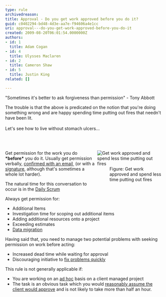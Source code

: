 ```yaml
---
type: rule
archivedreason: 
title: Approval - Do you get work approved before you do it?
guid: c0402294-bd48-4d3e-aa7e-f94606a4e1cc
uri: approval---do-you-get-work-approved-before-you-do-it
created: 2009-08-20T06:01:54.0000000Z
authors:
- id: 1
  title: Adam Cogan
- id: 4
  title: Ulysses Maclaren
- id: 2
  title: Cameron Shaw
- id: 5
  title: Justin King
related: []

---
```



<p>&quot;Sometimes it's better to ask forgiveness than permission&quot; - Tony Abbott</p>
<p>The trouble is that the above is predicated on the notion that you're doing something wrong and are happy spending time putting out fires that needn't have been lit.<br>&#160;<br>Let's see how to&#160;live without stomach ulcers... </p>
<br><excerpt class='endintro'></excerpt><br>
<dl class="image" style="float&#58;right;clear&#58;right;width&#58;207px;"><dt><img alt="Get work approved and spend less time putting out fires" src="/Management/RulesToHappyClients/PublishingImages/SuccessfulProjects_PuttingOutFires.jpg" /> </dt>
<dd>Figure&#58; Get work approved and spend less time putting out fires </dd></dl>
<p>Get permission for the work you do <strong>*before*</strong> you do it. Usually get permission verbally, <a href="/Communication/RulesToBetterEmail/Pages/EmailToMyself.aspx">confirmed with an email&#160;</a> (or with a <a href="/Communication/RulesToBetterEmail/Pages/UseEmailSignatures.aspx" shape="rect">signature</a>, although that's sometimes a whole lot harder). </p>
<p>The natural time for this conversation to occur is in the <a href="/Management/RulesToSuccessfulProjects/Pages/DailyStandUpScrum.aspx">Daily Scrum</a></p>
<p>Always get permission for&#58; </p>
<ul><li>Additional Items </li>
<li>Investigation time for scoping out additional items </li>
<li>Adding additional resources onto a project </li>
<li>Exceeding estimates</li>
<li><a href="/Management/RulesToSuccessfulProjects/Pages/PerformMigrationProceduresWithAnApprovedReleasePlan.aspx" shape="rect">Data migration</a> </li></ul>
<p>Having said that, you need to manage two potential problems with seeking permission on work before acting&#58; </p>
<ul><li>Increased dead time while waiting for approval </li>
<li>Discouraging initiative to <a href="/Management/Rules-To-Better-Software-Consultants-Dealing-With-Clients/Pages/FixProblemsQuickly.aspx" shape="rect">fix problems&#160;quickly</a></li></ul>
<p>This rule is not generally applicable if&#58; </p>
<ul><li>You are working on an <a href="/Management/Rules-To-Better-Software-Consultants-Dealing-With-Clients/Pages/Ad-hocWorkAndProjectManagedWork.aspx" shape="rect">ad hoc</a> basis on a&#160;client managed project </li>
<li>The task is an obvious task which you would <a href="/Communication/RulesToBetterEmail/Pages/AssumeNecessaryTasks.aspx" shape="rect">reasonably assume the client would approve</a> and is not likely to take more than half an hour. </li></ul>



